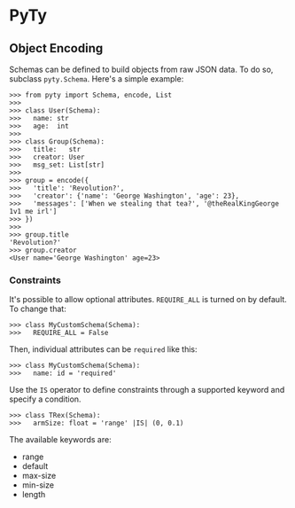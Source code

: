# PyTy

## Object Encoding

Schemas can be defined to build objects from raw JSON data. To do so, subclass `pyty.Schema`. Here's a simple example:

```
>>> from pyty import Schema, encode, List
>>>
>>> class User(Schema):
>>>   name: str
>>>   age:  int
>>>
>>> class Group(Schema):
>>>   title:   str
>>>   creator: User
>>>   msg_set: List[str]
>>>
>>> group = encode({
>>>   'title': 'Revolution?',
>>>   'creator': {'name': 'George Washington', 'age': 23},
>>>   'messages': ['When we stealing that tea?', '@theRealKingGeorge 1v1 me irl']
>>> })
>>>
>>> group.title
'Revolution?'
>>> group.creator
<User name='George Washington' age=23>
```

### Constraints

It's possible to allow optional attributes. `REQUIRE_ALL` is turned on by default. To change that:
```
>>> class MyCustomSchema(Schema):
>>>   REQUIRE_ALL = False
```

Then, individual attributes can be `required` like this:
```
>>> class MyCustomSchema(Schema):
>>>   name: id = 'required'
```

Use the `IS` operator to define constraints through a supported keyword and specify a condition.
```
>>> class TRex(Schema):
>>>   armSize: float = 'range' |IS| (0, 0.1)
```

The available keywords are:
- range
- default
- max-size
- min-size
- length

